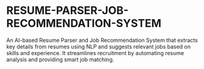 # RESUME-PARSER-JOB-RECOMMENDATION-SYSTEM
An AI-based Resume Parser and Job Recommendation System that extracts key details from resumes using NLP and suggests relevant jobs based on skills and experience. It streamlines recruitment by automating resume analysis and providing smart job matching.
